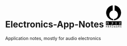 # Electronics-App-Notes   <img src="/common/nhfull_tiny.png" alt="noizHARDWARE logo" width="50"/>

Application notes, mostly for audio electronics
